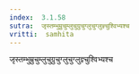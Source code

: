 ```yaml
---
index:  3.1.58
sutra:  जृस्तम्भुम्रुचुम्लुचुग्रुचुग्लुचुग्लुज्ञ्चुश्विभ्यश्च
vritti:  samhita 
---
```


जृस्तम्भुम्रुचुम्लुचुग्रुचुग्लुचुग्लुज्ञ्चुश्विभ्यश्च

